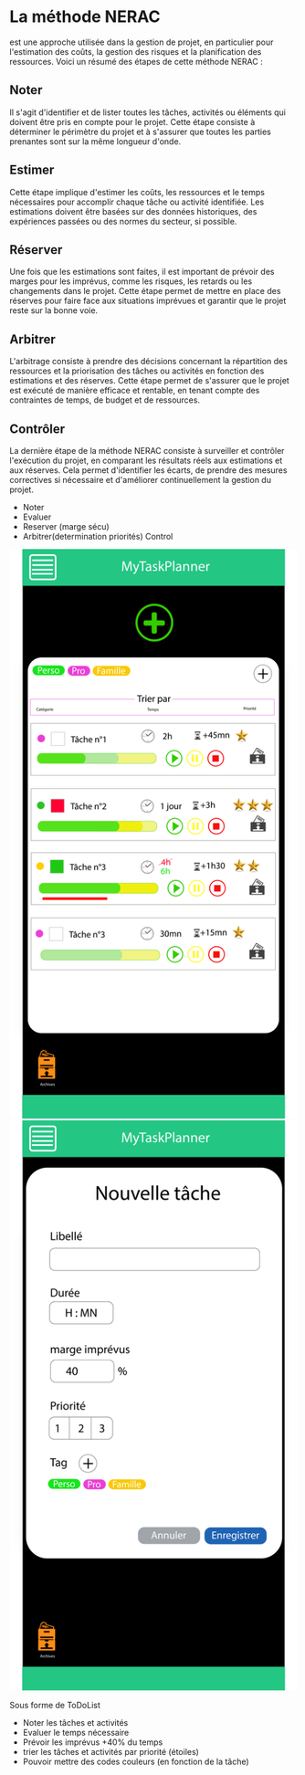 # La méthode NERAC
est une approche utilisée dans la gestion de projet, en particulier
pour l'estimation des coûts, la gestion des risques et la planification des ressources.
Voici un résumé des étapes de cette méthode NERAC :

## Noter
Il s'agit d'identifier et de lister toutes les tâches, activités ou éléments qui
doivent être pris en compte pour le projet. Cette étape consiste à déterminer le périmètre
du projet et à s'assurer que toutes les parties prenantes sont sur la même longueur d'onde.

## Estimer
Cette étape implique d'estimer les coûts, les ressources et le temps nécessaires
pour accomplir chaque tâche ou activité identifiée. Les estimations doivent être basées sur
des données historiques, des expériences passées ou des normes du secteur, si possible.

## Réserver
Une fois que les estimations sont faites, il est important de prévoir des marges
pour les imprévus, comme les risques, les retards ou les changements dans le projet. Cette
étape permet de mettre en place des réserves pour faire face aux situations imprévues et
garantir que le projet reste sur la bonne voie.

## Arbitrer
L'arbitrage consiste à prendre des décisions concernant la répartition des ressources
et la priorisation des tâches ou activités en fonction des estimations et des réserves. Cette étape
permet de s'assurer que le projet est exécuté de manière efficace et rentable, en tenant compte des
contraintes de temps, de budget et de ressources.

## Contrôler
La dernière étape de la méthode NERAC consiste à surveiller et contrôler l'exécution du
projet, en comparant les résultats réels aux estimations et aux réserves. Cela permet d'identifier
les écarts, de prendre des mesures correctives si nécessaire et d'améliorer continuellement
la gestion du projet.

- Noter
- Evaluer
- Reserver (marge sécu)
- Arbitrer(determination priorités) Control

![Maquette.png](assets%2Fimg%2FMaquette.png) ![Maquette-ajout-tache.png](assets%2Fimg%2FMaquette-ajout-tache.png)

  Sous forme de ToDoList
- Noter les tâches et activités
- Evaluer le temps nécessaire
- Prévoir les imprévus +40% du temps
- trier les tâches et activités par priorité (étoiles)
- Pouvoir mettre des codes couleurs (en fonction de la tâche)

